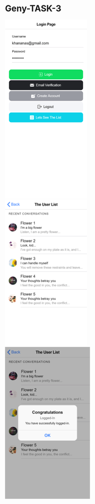 ﻿# Geny-TASK-3
 
<img src="screenshots/homepage.png" width="270"> <img src="screenshots/list.png" width="270"> <img src="screenshots/alert_login.png" width="280">




